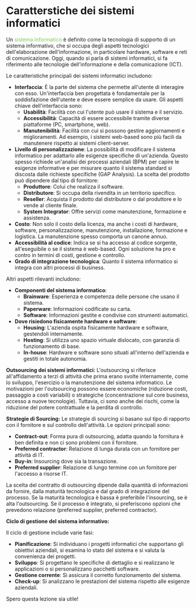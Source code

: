 # Caratterstiche dei sistemi informatici

Un <font color="#77cc53">sistema informatico</font> è definito come la tecnologia di supporto di un sistema informativo, che si occupa degli aspetti tecnologici dell'elaborazione dell'informazione, in particolare hardware, software e reti di comunicazione. Oggi, quando si parla di sistemi informatici, si fa riferimento alle tecnologie dell'informazione e della comunicazione (ICT).

Le caratteristiche principali dei sistemi informatici includono:

*   **Interfaccia**: È la parte del sistema che permette all'utente di interagire con esso. Un'interfaccia ben progettata è fondamentale per la soddisfazione dell'utente e deve essere semplice da usare. Gli aspetti chiave dell'interfaccia sono:
    *   **Usabilità**: Facilità con cui l'utente può usare il sistema e il servizio.
    *   **Accessibilità**: Capacità di essere accessibile tramite diverse piattaforme (PC, smartphone, web).
    *   **Manutenibilità**: Facilità con cui si possono gestire aggiornamenti e miglioramenti. Ad esempio, i sistemi web-based sono più facili da manutenere rispetto ai sistemi client-server.
*   **Livello di personalizzazione**: La possibilità di modificare il sistema informatico per adattarlo alle esigenze specifiche di un'azienda. Questo spesso richiede un'analisi dei processi aziendali (BPM) per capire le esigenze informative e per misurare quanto il sistema standard si discosta dalle richieste specifiche (GAP Analysis). La scelta del prodotto può dipendere dal tipo di fornitore:
    *   **Produttore**: Colui che realizza il software.
    *   **Distributore**: Si occupa della rivendita in un territorio specifico.
    *   **Reseller**: Acquista il prodotto dal distributore o dal produttore e lo vende al cliente finale.
    *   **System Integrator**: Offre servizi come manutenzione, formazione e assistenza.
*   **Costo**: Non solo il costo della licenza, ma anche i costi di hardware, software, personalizzazione, manutenzione, installazione, formazione e logistica. La manutenzione spesso comporta un canone annuo.
*   **Accessibilità al codice**: Indica se si ha accesso al codice sorgente, all'eseguibile o se il sistema è web-based. Ogni soluzione ha pro e contro in termini di costi, gestione e controllo.
*    **Grado di integrazione tecnologica**: Quanto il sistema informatico si integra con altri processi di business.

Altri aspetti rilevanti includono:

*   **Componenti del sistema informatico**:
    *   **Brainware**: Esperienza e competenza delle persone che usano il sistema.
    *   **Paperware**: Informazioni codificate su carta.
    *   **Software**: Informazioni gestite e condivise con strumenti automatici.
*   **Dove risiedono fisicamente hardware e software**:
    *   **Housing**: L'azienda ospita fisicamente hardware e software, gestendoli internamente.
    *   **Hosting**: Si utilizza uno spazio virtuale dislocato, con garanzia di funzionamento di base.
    *  **In-house**: Hardware e software sono situati all'interno dell'azienda e gestiti in totale autonomia.

**Outsourcing dei sistemi informatici:**
L'outsourcing si riferisce all'affidamento a terzi di attività che prima erano svolte internamente, come lo sviluppo, l'esercizio o la manutenzione del sistema informatico. Le motivazioni per l'outsourcing possono essere economiche (riduzione costi, passaggio a costi variabili) o strategiche (concentrazione sul core business, accesso a nuove tecnologie). Tuttavia, ci sono anche dei rischi, come la riduzione del potere contrattuale e la perdita di controllo.

**Strategie di Sourcing:**
Le strategie di sourcing si basano sul tipo di rapporto con il fornitore e sul controllo dell'attività. Le opzioni principali sono:

*   **Contract-out**: Forma pura di outsourcing, adatta quando la fornitura è ben definita e non ci sono problemi con il fornitore.
*    **Preferred contractor**: Relazione di lunga durata con un fornitore per attività di IT.
*   **Buy-in**: Insourcing dove sia la transazione.
*    **Preferred supplier**: Relazione di lungo termine con un fornitore per l'accesso a risorse IT.

La scelta del contratto di outsourcing dipende dalla quantità di informazioni da fornire, dalla maturità tecnologica e dal grado di integrazione del processo.
Se la maturità tecnologica è bassa è preferibile l'insourcing, se è alta l'outsourcing. Se il processo è integrato, si preferiscono opzioni che prevedono relazione (preferred supplier, preferred contractor).

**Ciclo di gestione del sistema informativo:**

Il ciclo di gestione include varie fasi:

*   **Pianificazione**: Si individuano i progetti informatici che supportano gli obiettivi aziendali, si esamina lo stato del sistema e si valuta la convenienza dei progetti.
*   **Sviluppo**: Si progettano le specifiche di dettaglio e si realizzano le applicazioni o si personalizzano pacchetti software.
*   **Gestione corrente**: Si assicura il corretto funzionamento del sistema.
*   **Check-up**: Si analizzano le prestazioni del sistema rispetto alle esigenze aziendali.

Spero questa lezione sia utile!
